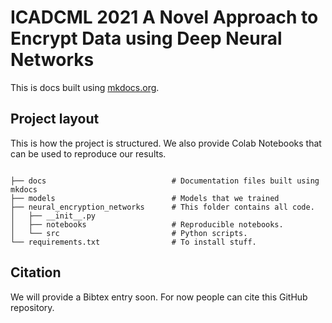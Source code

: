 # ICADCML 2021 A Novel Approach to Encrypt Data using Deep Neural Networks

This is docs built using [mkdocs.org](https://www.mkdocs.org).
## Project layout

This is how the project is structured.
We also provide Colab Notebooks that can be used to reproduce our results.

```

├── docs                            # Documentation files built using mkdocs
├── models                          # Models that we trained
├── neural_encryption_networks      # This folder contains all code.
│   ├── __init__.py
│   ├── notebooks                   # Reproducible notebooks.
│   └── src                         # Python scripts.
└── requirements.txt                # To install stuff.
```

## Citation

We will provide a Bibtex entry soon.
For now people can cite this GitHub repository.

